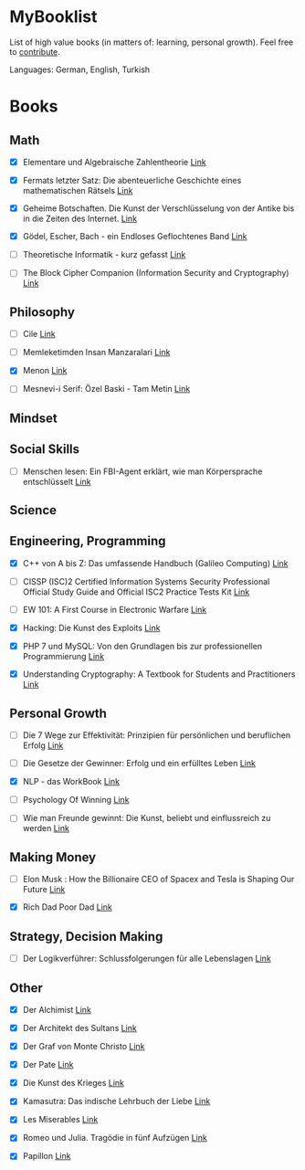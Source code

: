 # MyBooklist
List of high value books (in matters of: learning, personal growth). Feel free to [contribute](contributing.md).

Languages: German, English, Turkish


# Books


## Math
- [x] Elementare und Algebraische Zahlentheorie [Link](https://www.amazon.de/gp/product/3834812560/ref=as_li_tl?ie=UTF8&camp=1638&creative=6742&creativeASIN=3834812560&linkCode=as2&tag=yakupates-21&linkId=475c5584544049a7f2be580dcc2deb57)
- [x] Fermats letzter Satz: Die abenteuerliche Geschichte eines mathematischen Rätsels [Link](http://amzn.to/2eWzhG2)
- [x] Geheime Botschaften. Die Kunst der Verschlüsselung von der Antike bis in die Zeiten des Internet. [Link](http://amzn.to/2eXC5mg)
- [x] Gödel, Escher, Bach - ein Endloses Geflochtenes Band [Link](http://amzn.to/2wTo1yG)
- [ ] Theoretische Informatik - kurz gefasst [Link](http://amzn.to/2xQOBsr)
- [ ] The Block Cipher Companion (Information Security and Cryptography) [Link](http://amzn.to/2wJhkRs)


## Philosophy
- [ ] Cile [Link](http://amzn.to/2w3OlJk)
- [ ] Memleketimden Insan Manzaralari [Link](http://amzn.to/2w3ziiV)
- [x] Menon [Link](https://www.amazon.de/gp/product/1484049829/ref=as_li_tl?ie=UTF8&tag=yakupates-21&camp=1638&creative=6742&linkCode=as2&creativeASIN=1484049829&linkId=04a38cff5dfded7026aa33d48687884b)
- [ ] Mesnevi-i Serif: Özel Baski - Tam Metin [Link](http://amzn.to/2eMN3LE)


## Mindset


## Social Skills
- [ ] Menschen lesen: Ein FBI-Agent erklärt, wie man Körpersprache entschlüsselt [Link](https://www.amazon.de/gp/product/3868822135/ref=as_li_tl?ie=UTF8&tag=yakupates-21&camp=1638&creative=6742&linkCode=as2&creativeASIN=3868822135&linkId=6cffdf144533d6ce26d374bee4b8b4fd)


## Science


## Engineering, Programming
- [x] C++ von A bis Z: Das umfassende Handbuch (Galileo Computing) [Link](http://amzn.to/2j9L98Z)
- [ ] CISSP (ISC)2 Certified Information Systems Security Professional Official Study Guide and Official ISC2 Practice Tests Kit [Link](http://amzn.to/2jiVIXD)
- [ ] EW 101: A First Course in Electronic Warfare [Link](http://amzn.to/2w3uBph)
- [x] Hacking: Die Kunst des Exploits [Link](http://amzn.to/2eTVzZ7)
- [x] PHP 7 und MySQL: Von den Grundlagen bis zur professionellen Programmierung [Link](http://amzn.to/2j9Z3bf)
- [x] Understanding Cryptography: A Textbook for Students and Practitioners [Link](http://amzn.to/2xV0zkL)


## Personal Growth
- [ ] Die 7 Wege zur Effektivität: Prinzipien für persönlichen und beruflichen Erfolg [Link](http://amzn.to/2y12mVC)
- [ ] Die Gesetze der Gewinner: Erfolg und ein erfülltes Leben [Link](http://amzn.to/2eZtu2D)
- [x] NLP - das WorkBook [Link](https://www.amazon.de/gp/product/3935767579/ref=as_li_tl?ie=UTF8&tag=yakupates-21&camp=1638&creative=6742&linkCode=as2&creativeASIN=3935767579&linkId=748dc27304d220905f40de8e196d053f)
- [ ] Psychology Of Winning [Link](http://amzn.to/2xcmjL2)
- [ ] Wie man Freunde gewinnt: Die Kunst, beliebt und einflussreich zu werden [Link](http://amzn.to/2f0oBq1)


## Making Money
- [ ] Elon Musk : How the Billionaire CEO of Spacex and Tesla is Shaping Our Future [Link](https://www.amazon.de/gp/product/0753557525/ref=as_li_tl?ie=UTF8&tag=yakupates-21&camp=1638&creative=6742&linkCode=as2&creativeASIN=0753557525&linkId=9f565aab7fd997545c455e9c67b02fd2)
- [x] Rich Dad Poor Dad [Link](https://www.amazon.de/gp/product/3898798828/ref=as_li_tl?ie=UTF8&tag=yakupates-21&camp=1638&creative=6742&linkCode=as2&creativeASIN=3898798828&linkId=c2844800d7797f222bad59091dca9043)


## Strategy, Decision Making
- [ ] Der Logikverführer: Schlussfolgerungen für alle Lebenslagen [Link](https://www.amazon.de/gp/product/B009625JDQ/ref=as_li_tl?ie=UTF8&tag=yakupates-21&camp=1638&creative=6742&linkCode=as2&creativeASIN=B009625JDQ&linkId=f3642cce75074de986bf76b151f20d5f)


## Other
- [x] Der Alchimist [Link](http://amzn.to/2vSnMGT)
- [x] Der Architekt des Sultans [Link](http://amzn.to/2vRPALL)
- [x] Der Graf von Monte Christo [Link](http://amzn.to/2wOvNdv)
- [x] Der Pate [Link](https://www.amazon.de/gp/product/3499231107/ref=as_li_tl?ie=UTF8&tag=yakupates-21&camp=1638&creative=6742&linkCode=as2&creativeASIN=3499231107&linkId=26a26be4e65cd42a08e00431767fd3e8)
- [x] Die Kunst des Krieges [Link](http://amzn.to/2jaqCRJ)
- [x] Kamasutra: Das indische Lehrbuch der Liebe [Link](http://amzn.to/2japnC3)
- [x] Les Miserables [Link](http://amzn.to/2jcNkbN)
- [x] Romeo und Julia. Tragödie in fünf Aufzügen [Link](http://amzn.to/2vS8IJj)
- [x] Papillon [Link](http://amzn.to/2vSPymG)

